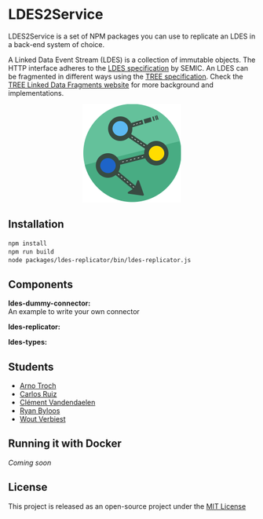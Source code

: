 # LDES2Service

LDES2Service is a set of NPM packages you can use to replicate an LDES in a back-end system of choice.

A Linked Data Event Stream (LDES) is a collection of immutable objects. The HTTP interface adheres to the [LDES specification](https://w3id.org/ldes/specification) by SEMIC. An LDES can be fragmented in different ways using the [TREE specification](https://w3id.org/tree/specification). Check the [TREE Linked Data Fragments website](https://tree.linkeddatafragments.org) for more background and implementations.

<div align="center">
    <img src="./.github/assets/crest.svg" width=200 height=200/>
</div>

## Installation

```bash
npm install
npm run build
node packages/ldes-replicator/bin/ldes-replicator.js
```

## Components

**ldes-dummy-connector:**<br />
An example to write your own connector

**ldes-replicator:**

**ldes-types:**

## Students

- [Arno Troch](https://github.com/ArnoTroch)
- [Carlos Ruiz](https://github.com/D34DPlayer)
- [Clément Vandendaelen](https://github.com/LotuxPunk)
- [Ryan Byloos](https://github.com/ryanbyloos)
- [Wout Verbiest](https://github.com/woutverbiest)

## Running it with Docker

_Coming soon_

## License

This project is released as an open-source project under the [MIT License](https://github.com/osoc21/ldes2service/blob/main/LICENSE)
